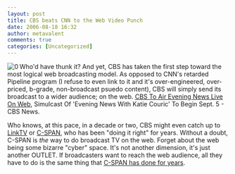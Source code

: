 ```yaml
---
layout: post
title: CBS beats CNN to the Web Video Punch
date: 2006-08-18 16:32
author: metavalent
comments: true
categories: [Uncategorized]
---
```

<!--Lead Photo --><a href="http://www.cbsnews.com/stories/2006/08/17/eveningnews/main1903849.shtml"><img src="http://metavalent.info/images/cbs.news.logo.gif" align="left" border="0" alt="0" /></a><!-- Commentary -->Who'd have thunk it?  And yet, CBS has taken the first step toward the most logical web broadcasting model.  As opposed to CNN's retarded Pipeline program (I refuse to even link to it and it's over-engineered, over-priced, b-grade, non-broadcast psuedo content), CBS will simply send its broadcast to a wider audience; on the web.  <a href="http://www.cbsnews.com/stories/2006/08/17/eveningnews/main1903849.shtml">CBS To Air Evening News Live On Web</a>, Simulcast Of 'Evening News With Katie Couric' To Begin Sept. 5 - CBS News.

Who knows, at this pace, in a decade or two, CBS might even catch up to <a href="http://www.linktv.org/mosaic/">LinkTV</a> or <a href="http://www.c-span.org/watch/">C-SPAN</a>, who has been "doing it right" for years.  Without a doubt, C-SPAN is *the* way to do broadcast TV on the web.  Forget about the web being some bizarre "cyber" space.  It's not another dimension, it's just another OUTLET.  If broadcasters want to reach the web audience, all they have to do is the same thing that <a href="http://www.c-span.org/watch/">C-SPAN has done for years</a>.
